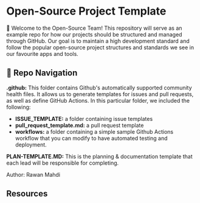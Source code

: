 # Open-Source Project Template


:wave: Welcome to the Open-Source Team! This repository will serve as an example repo for how our projects should be structured and managed through GitHub. Our goal is to maintain a high development standard and follow the popular open-source project structures and standards we see in our favourite apps and tools.

## :compass: Repo Navigation
**.github:** This folder contains Github's automatically supported community health files. It allows us to generate templates for issues and pull requests, as well as define GitHub Actions. In this particular folder, we included the following:
- **ISSUE_TEMPLATE:** a folder containing issue templates
- **pull_request_template.md:** a pull request template
- **workflows:** a folder containing a simple sample Github Actions workflow that you can modify to have automated testing and deployment.

**PLAN-TEMPLATE.MD:** This is the planning & documentation template that each lead will be responsible for completing. 



Author: Rawan Mahdi

## Resources

